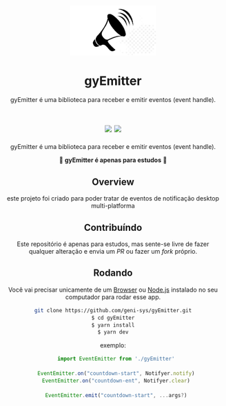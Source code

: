 <p align="center">
  <img src="/.github/anoucement_less.png" width="200" />
</p>

<!-- ![gyEmitter](/.github/anoucement_less.png) -->

<h1 align="center">
  gyEmitter
</h1>

<div align="center">
  <p align="center">gyEmitter é uma biblioteca para receber e emitir eventos (event handle).<p/>
<div/>

<h1 align="center">
  <img src="https://img.shields.io/github/languages/top/geni-sys/gyEmitter?style=for-the-badge" /> <space><space>
  <img src="https://img.shields.io/github/license/geni-sys/gyEmitter?style=for-the-badge" />
</h1>

gyEmitter é uma biblioteca para receber e emitir eventos (event handle).

🚧 **gyEmitter é apenas para estudos** 🚧

## Overview

este projeto foi criado para poder tratar de eventos de notificação desktop multi-platforma

## Contribuíndo

Este repositório é apenas para estudos, mas sente-se livre de fazer qualquer alteração e envia um _PR_ ou fazer um _fork_ próprio.

## Rodando

Você vai precisar unicamente de um [Browser](https://pt.wikipedia.org/wiki/Navegador_web) ou [Node.js](https://nodejs.org) instalado no seu computador para rodar esse app.

```bash
git clone https://github.com/geni-sys/gyEmitter.git
$ cd gyEmitter
$ yarn install
$ yarn dev
```

exemplo:

```ts
  import EventEmitter from './gyEmitter'
  
  EventEmitter.on("countdown-start", Notifyer.notify)
  EventEmitter.on("countdown-ent", Notifyer.clear)
  
  EventEmitter.emit("countdown-start", ...args?)
```

<br/>
